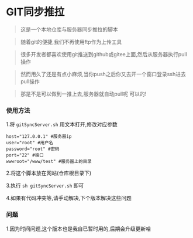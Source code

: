 # GIT同步推拉


> 这是一个本地仓库与服务器同步推拉的脚本

> 随着git的便捷,我们不再使用ftp作为上传工具

> 很多开发者都喜欢使用git推送到github或gitee上面,然后从服务器执行pull操作

> 然而用久了还是有点小麻烦,当你push之后你又去开一个窗口登录ssh进去pull操作

> 那是不是可以做到一推上去,服务器就自动pull呢 可以的!



### 使用方法

1.将 `gitSyncServer.sh` 用文本打开,修改对应参数

```
host="127.0.0.1" #服务器ip
user="root" #用户名
password="root" #密码
port="22" #端口
wwwroot="/www/test" #服务器上的目录

```

2.将这个脚本放在网站(仓库根目录下)

3.执行 `sh gitSyncServer.sh` 即可

4.如果有代码冲突等,请手动解决,下个版本解决这些问题


### 问题

1.因为时间问题,这个版本也是我自已暂时用的,后期会升级更新哈

